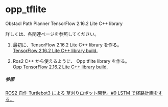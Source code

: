 # opp_tflite  
Obstacl Path Planner TensorFlow 2.16.2 Lite C++ library  
  
詳しくは、各関連ページを参照してください。  
1. 最初に、TensorFlow 2.16.2 Lite C++ library を作る。  
[TensorFlow 2.16.2 Lite C++ library build.](https://www.netosa.com/blog/2024/12/tensorflow-2162-lite-c-library-build.html)  

2.  Ros2 C++ から使えるように、 Opp tflite library を作る。  
[Opp TensorFlow 2.16.2 Lite C++ library build.](https://www.netosa.com/blog/2024/12/opp-tensorflow-2162-lite-c-library-build.html)  

##### 参照  
[ROS2 自作 Turtlebot3 による 草刈りロボット開発。#9 LSTM で経路計画をする。](https://www.netosa.com/blog/2024/11/ros2-turtlebot3-9-lstm.html)  
